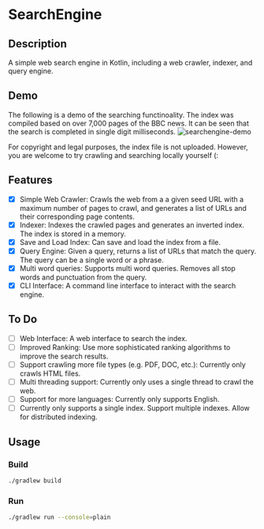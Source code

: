 # SearchEngine

## Description

A simple web search engine in Kotlin, including a web crawler, indexer, and query engine.

## Demo
The following is a demo of the searching functinoality. The index was compiled based on over 7,000 pages of the BBC news. It can be seen that the search is completed in single digit milliseconds.
![searchengine-demo](https://github.com/sBubshait/SearchEngine/assets/44058159/845e8e6b-ef91-4a73-85c6-3a0a1a8957aa)

For copyright and legal purposes, the index file is not uploaded. However, you are welcome to try crawling and searching locally yourself (: 

## Features

- [x] Simple Web Crawler: Crawls the web from a a given seed URL with a maximum number of pages to crawl, and generates a list of URLs and their corresponding page contents.
- [x] Indexer: Indexes the crawled pages and generates an inverted index. The index is stored in a memory.
- [x] Save and Load Index: Can save and load the index from a file.
- [x] Query Engine: Given a query, returns a list of URLs that match the query. The query can be a single word or a phrase.
- [x] Multi word queries: Supports multi word queries. Removes all stop words and punctuation from the query.
- [x] CLI Interface: A command line interface to interact with the search engine.

## To Do

- [ ] Web Interface: A web interface to search the index.
- [ ] Improved Ranking: Use more sophisticated ranking algorithms to improve the search results.
- [ ] Support crawling more file types (e.g. PDF, DOC, etc.): Currently only crawls HTML files.
- [ ] Multi threading support: Currently only uses a single thread to crawl the web.
- [ ] Support for more languages: Currently only supports English.
- [ ] Currently only supports a single index. Support multiple indexes. Allow for distributed indexing.

## Usage

### Build

```bash
./gradlew build
```

### Run

```bash
./gradlew run --console=plain 
```

